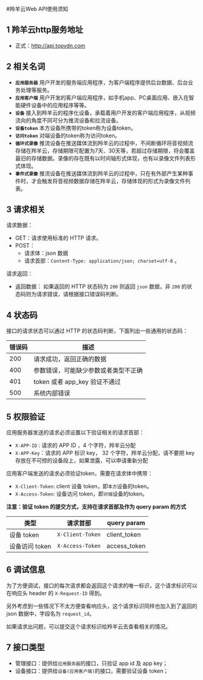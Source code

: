 #羚羊云Web API使用须知
## 1 羚羊云http服务地址

* 正式：http://api.topvdn.com

## 2 相关名词
- **`应用服务器`**
用户开发的服务端应用程序，为客户端程序提供后台数据、后台业务处理等服务。
- **`应用客户端`**
用户开发的客户端应用程序，如手机app、PC桌面应用、嵌入在智能硬件设备中的应用程序等等。
- **`设备`**
接入到羚羊云的程序化设备，承载着用户开发的客户端应用程序，从视频流向的角度不同可分为推流设备和拉流设备。
- **`设备token`**
本方设备所携带的token称为设备token。
- **`访问token`**
对端设备的token称为访问token。
- **`循环式录像`**
推流设备在推送媒体流到羚羊云的过程中，不间断循环将音视频流存储在羚羊云，存储期限可配置为7天、30天等，若超过存储期限，将会覆盖最旧的存储数据。录像的存在既有以时间轴形式体现，也有以录像文件列表形式体现。
- **`事件式录像`**
推流设备在推送媒体流到羚羊云的过程中，只在有外部产生某种事件时，才会触发将音视频数据存储在羚羊云，存储体现的形式为录像文件列表。

## 3 请求相关

请求数据：

* GET：请求使用标准的 HTTP 请求。
* POST：
    *  请求体：json 数据
    *  请求首部：`Content-Type: application/json; charset=utf-8` 。

请求返回：

* 返回数据： 如果返回的 HTTP 状态码为 `200` 则返回 `json` 数据，非 `200` 的状态码则为请求错误，请根据接口错误码判断。

## 4 状态码

接口的请求状态可以通过 HTTP 的状态码判断，下面列出一些通用的状态码：

| 错误码  | 描述                     |
| ---- | ---------------------- |
| 200  | 请求成功，返回正确的数据           |
| 400  | 参数错误，可能缺少参数或者类型不正确     |
| 401  | token 或者 app_key 验证不通过 |
| 500  | 系统内部错误                 |

## 5 权限验证

应用服务器发送的请求必须设置以下验证相关的请求首部：

* `X-APP-ID` : 请求的 APP ID ，4 个字符，羚羊云分配
* `X-APP-Key`：请求的 APP 标识 key， 32 个字符，羚羊云分配，请不要把 key 存放在不可控的设备段上，如果泄露，可以申请重新分配

应用客户端发送的请求必须验证token，需要在请求体中携带：

* `X-Client-Token`: client 设备 token，即`本方`设备的token。
* `X-Access-Token`: 设备访问 token，即`对端`设备的token。

**注意：验证 token 的提交方式，支持在请求首部及作为 query param 的方式**

| 类型         | 请求首部             | query param  |
| ---------- | ---------------- | ------------ |
| 设备 token   | `X-Client-Token` | client_token |
| 设备访问 token | `X-Access-Token` | access_token |

## 6 调试信息

为了方便调试，接口的每次请求都会返回这个请求的唯一标识，这个请求标识可以在响应头 header 的 `X-Request-ID` 得到。

另外考虑到一些情况下不太方便查看响应头，这个请求标识同样也加入到了返回的 json 数据中，字段名为 `request_id`。

如果请求出问题，可以提交这个请求标识给羚羊云去查看相关的情况。

## 7 接口类型

* 管理接口：提供给`应用服务器`的接口，只验证 app id 及 app key；
* 设备接口：提供给`设备(应用客户端)`的接口，需要验证设备 token；
